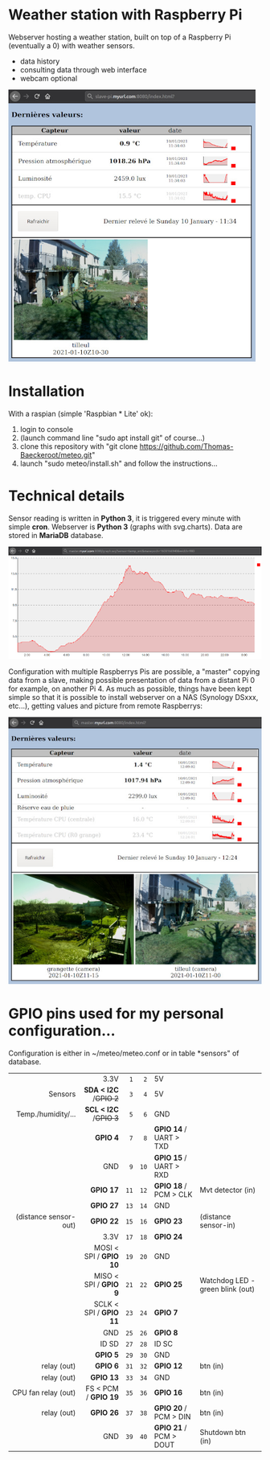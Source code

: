 # Weather station with Raspberry Pi

Webserver hosting a weather station, built on top of a Raspberry Pi (eventually a 0) with weather sensors.
- data history
- consulting data through web interface
- webcam optional

![WebServer capture](images/webserver-simple.jpg)

# Installation

With a raspian (simple 'Raspbian * Lite' ok):
1. login to console
2. (launch command line "sudo apt install git" of course...) 
3. clone this repository with "git clone https://github.com/Thomas-Baeckeroot/meteo.git"
4. launch "sudo meteo/install.sh" and follow the instructions...

# Technical details

Sensor reading is written in **Python 3**, it is triggered every minute with simple **cron**.
Webserver is **Python 3** (graphs with svg.charts).
Data are stored in **MariaDB** database.

![Temperature graph](images/graph.png)

Configuration with multiple Raspberrys Pis are possible, a "master" copying data from a slave,
making possible presentation of data from a distant Pi 0 for example, on another Pi 4.
As much as possible, things have been kept simple so that it is possible to install webserver on a NAS
(Synology DSxxx, etc...), getting values and picture from remote Raspberrys:

![WebServer 'advanced'](images/webserver-master.jpg)

# GPIO pins used for my personal configuration...

Configuration is either in ~/meteo/meteo.conf or in table *sensors" of database.

|                     |                         |     |     |                         |                   |
|--------------------:| -----------------------:|:---:|:---:|:----------------------- |:------------------|
|                     |                   3.3V  | ` 1`| ` 2`|  5V                     |                   |
|             Sensors |**SDA < I2C** /~~GPIO 2~~| ` 3`| ` 4`|  5V                     |                   |
|  Temp./humidity/... |**SCL < I2C** /~~GPIO 3~~| ` 5`| ` 6`|  GND                    |                   |
|                     |               **GPIO 4**| ` 7`| ` 8`|**GPIO 14** / UART > TXD |                   |
|                     |                    GND  | ` 9`| `10`|**GPIO 15** / UART > RXD |                   |
|                     |              **GPIO 17**| `11`| `12`|**GPIO 18** / PCM > CLK  | Mvt detector (in) |
|                     |              **GPIO 27**| `13`| `14`|  GND                    |                   |
|(distance sensor-out)|              **GPIO 22**| `15`| `16`|**GPIO 23**              |(distance sensor-in)|
|                     |                   3.3V  | `17`| `18`|**GPIO 24**              |                   |
|                     | MOSI < SPI / **GPIO 10**| `19`| `20`|  GND                    |                   |
|                     | MISO < SPI /  **GPIO 9**| `21`| `22`|**GPIO 25**              | Watchdog LED - green blink (out)   |
|                     | SCLK < SPI / **GPIO 11**| `23`| `24`|**GPIO 7**               |                   |
|                     |                    GND  | `25`| `26`|**GPIO 8**               |                   |
|                     |                   ID SD | `27`| `28`|  ID SC                  |                   |
|                     |               **GPIO 5**| `29`| `30`|  GND                    |                   |
|         relay (out) |               **GPIO 6**| `31`| `32`|**GPIO 12**              | btn (in)          |
|         relay (out) |              **GPIO 13**| `33`| `34`|  GND                    |                   |
| CPU fan relay (out) |   FS < PCM / **GPIO 19**| `35`| `36`|**GPIO 16**              | btn (in)          |
|         relay (out) |              **GPIO 26**| `37`| `38`|**GPIO 20** / PCM > DIN  | btn (in)          |
|                     |                    GND  | `39`| `40`|**GPIO 21** / PCM > DOUT | Shutdown btn (in) |

